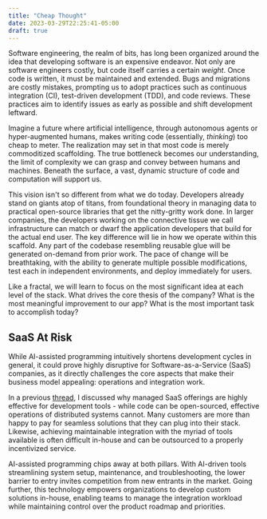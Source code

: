 ```yaml
---
title: "Cheap Thought"
date: 2023-03-29T22:25:41-05:00
draft: true
---
```


Software engineering, the realm of bits, has long been organized around the idea that developing software is an expensive endeavor. Not only are software engineers costly, but code itself carries a certain _weight_. Once code is written, it must be maintained and extended. Bugs and migrations are costly mistakes, prompting us to adopt practices such as continuous integration (CI), test-driven development (TDD), and code reviews. These practices aim to identify issues as early as possible and shift development leftward.

Imagine a future where artificial intelligence, through autonomous agents or hyper-augmented humans, makes writing code (essentially, _thinking_) too cheap to meter. The realization may set in that most code is merely commoditized scaffolding. The true bottleneck becomes our understanding, the limit of complexity we can grasp and convey between humans and machines. Beneath the surface, a vast, dynamic structure of code and computation will support us.

This vision isn't so different from what we do today. Developers already stand on giants atop of titans, from foundational theory in managing data to practical open-source libraries that get the nitty-gritty work done. In larger companies, the developers working on the connective tissue we call infrastructure can match or dwarf the application developers that build for the actual end user. The key difference will lie in how we operate within this scaffold. Any part of the codebase resembling reusable glue will be generated on-demand from prior work. The pace of change will be breathtaking, with the ability to generate multiple possible modifications, test each in independent environments, and deploy immediately for users.

Like a fractal, we will learn to focus on the most significant idea at each level of the stack. What drives the core thesis of the company? What is the most meaningful improvement to our app? What is the most important task to accomplish today?

## SaaS At Risk

While AI-assisted programming intuitively shortens development cycles in general, it could prove highly disruptive for Software-as-a-Service (SaaS) companies, as it directly challenges the core aspects that make their business model appealing: operations and integration work.

In a previous [thread](https://twitter.com/cedricgc/status/1466206986769371136), I discussed why managed SaaS offerings are highly effective for development tools - while code can be open-sourced, effective operations of distributed systems cannot. Many customers are more than happy to pay for seamless solutions that they can plug into their stack. Likewise, achieving maintainable integration with the myriad of tools available is often difficult in-house and can be outsourced to a properly incentivized service.

AI-assisted programming chips away at both pillars. With AI-driven tools streamlining system setup, maintenance, and troubleshooting, the lower barrier to entry invites competition from new entrants in the market. Going further, this technology empowers organizations to develop custom solutions in-house, enabling teams to manage the integration workload while maintaining control over the product roadmap and priorities.
